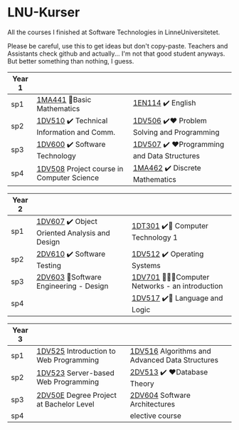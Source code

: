 # LNU-Kurser
All the courses I finished at Software Technologies in LinneUniversitetet. 

Please be careful, use this to get ideas but don't copy-paste. Teachers and Assistants check github and actually... I'm not that good student anyways. But better something than nothing, I guess. 


| Year 1        | | | 
| ------------- |-------------|----|
|sp1|[1MA441](https://github.com/LenaTevar/LNU-Kurser/blob/master/Kurser/NotFinished.md) :anger:Basic Mathematics |[1EN114](https://github.com/LenaTevar/LNU-Kurser/blob/master/Kurser/1EN114.md) :heavy_check_mark: English|
|sp2|[1DV510](https://github.com/LenaTevar/LNU-Kurser/tree/master/Kurser/1DV510) :heavy_check_mark: Technical Information and Comm.|[1DV506](https://github.com/LenaTevar/LNU-Kurser/tree/master/Kurser/1DV506) :heavy_check_mark::heart: Problem Solving and Programming|
|sp3|[1DV600](https://github.com/LenaTevar/LNU-Kurser/tree/master/Kurser/1DV600) :heavy_check_mark: Software Technology|[1DV507](https://github.com/LenaTevar/LNU-Kurser/tree/master/Kurser/1DV507) :heavy_check_mark: :heart:Programming and Data Structures|
|sp4|[1DV508](https://github.com/LenaTevar/LNU-Kurser/blob/master/Kurser/NotFinished.md) Project course in Computer Science|[1MA462](https://github.com/LenaTevar/LNU-Kurser/tree/master/Kurser/1MA462) :heavy_check_mark: Discrete Mathematics

|Year 2	| | | 
| ------------- |-------------|----|
|sp1|[1DV607](https://github.com/LenaTevar/LNU-Kurser/tree/master/Kurser/1DV607) :heavy_check_mark:  Object Oriented Analysis and Design|[1DT301](https://github.com/LenaTevar/LNU-Kurser/tree/master/Kurser/1DT301)  :heavy_check_mark::anger: Computer Technology 1|
|sp2|	[2DV610](https://github.com/LenaTevar/LNU-Kurser/tree/master/Kurser/2DV610) :heavy_check_mark: Software Testing 	|[1DV512](https://github.com/LenaTevar/LNU-Kurser/tree/master/Kurser/1DV512%20OS) :heavy_check_mark:  Operating Systems|
|sp3|	[2DV603](https://github.com/LenaTevar/LNU-Kurser/blob/master/Kurser/NotFinished.md) 🔄Software Engineering - Design	|[1DV701](https://github.com/LenaTevar/LNU-Kurser/blob/master/Kurser/NotFinished.md) 🔄:anger::anger:Computer Networks - an introduction|
|sp4|	|[1DV517](https://github.com/LenaTevar/LNU-Kurser/tree/master/Kurser/1DV517) :heavy_check_mark::anger: Language and Logic|


|Year 3|	 | | 
| ------------- |-------------|----|
|sp1|	[1DV525](https://github.com/LenaTevar/LNU-Kurser/blob/master/Kurser/NotFinished.md) Introduction to Web Programming	|[1DV516](https://github.com/LenaTevar/LNU-Kurser/blob/master/Kurser/NotFinished.md) Algorithms and Advanced Data Structures|
|sp2|	[1DV523](https://github.com/LenaTevar/LNU-Kurser/blob/master/Kurser/NotFinished.md) Server-based Web Programming	|[2DV513](https://github.com/LenaTevar/LNU-Kurser/tree/master/Kurser/2dv513%20-%20DB)  ✔️ ❤️Database Theory|
|sp3|	[2DV50E](https://github.com/LenaTevar/LNU-Kurser/blob/master/Kurser/NotFinished.md) Degree Project at Bachelor Level	| [2DV604](https://github.com/LenaTevar/LNU-Kurser/blob/master/Kurser/NotFinished.md) Software Architectures
|sp4|	| elective course|
